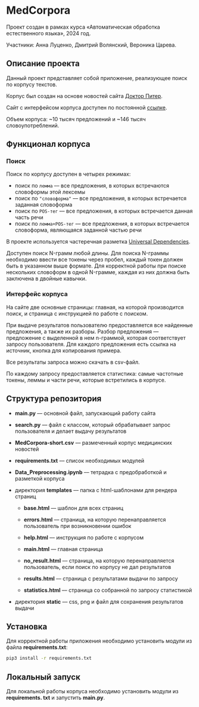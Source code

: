 # MedCorpora

Проект создан в рамках курса «Автоматическая обработка естественного языка», 2024 год.

Участники: Анна Луценко, Дмитрий Волянский, Вероника Царева.

## Описание проекта

Данный проект представляет собой приложение, реализующее поиск по корпусу текстов. 

Корпус был создан на основе новостей сайта [Доктор Питер](https://doctorpiter.ru/).

Сайт с интерфейсом корпуса доступен по постоянной [ссылке](https://butyusya.pythonanywhere.com/).

Объем корпуса: ~10 тысяч предложений и ~146 тысяч словоупотреблений.

## Функционал корпуса

### Поиск

Поиск по корпусу доступен в четырех режимах:
  
  - поиск по `лемма` –– все предложения, в которых встречаются словоформы этой лексемы
  - поиск по `"словоформа"` –– все предложения, в которых встречается заданная словоформа
  - поиск по `POS-тег` –– все предложения, в которых встречается данная часть речи
  - поиск по `лемма+POS-тег` –– все предложения, в которых встречается словоформа, являющаяся заданной частью речи

В проекте используется частеречная разметка [Universal Dependencies](https://universaldependencies.org/u/pos/).

Доступен поиск N-грамм любой длины. Для поиска N-граммы необходимо ввести все токены через пробел, каждый токен должен быть в указанном выше формате.
Для корректной работы при поиске нескольких словоформ в одной N-грамме, каждая из них должна быть заключена в двойные кавычки.

### Интерфейс корпуса

На сайте две основные страницы: главная, на которой производится поиск, и страница с инструкцией по работе с поиском.

При выдаче результатов пользователю предоставляется все найденные предложения, а также их разборы. Разбор предложения –– предложение с выделенной в нем n-граммой, которая соответствует запросу пользователя.
Для каждого предложения есть ссылка на источник, кнопка для копирования примера.

Все результаты запроса можно скачать в csv-файл.

По каждому запросу предоставляется статистика: самые частотные токены, леммы и части речи, которые встретились в корпусе. 

## Структура репозитория
- **main.py** –– основной файл, запускающий работу сайта

- **search.py** –– файл с классом, который обрабатывает запрос пользователя и делает выдачу результатов

- **MedCorpora-short.csv** –– размеченный корпус медицинских новостей

- **requirements.txt** –– список необходимых модулей

- **Data_Preprocessing.ipynb** –– тетрадка с предобработкой и разметкой корпуса

- директория **templates** –– папка с html-шаблонами для рендера страниц
    - **base.html** –– шаблон для всех страниц
 
    - **errors.html** –– страница, на которую перенаправляется пользователь при возникновении ошибок
 
    - **help.html** –– инструкция по работе с корпусом

    - **main.html** –– главная страница

    - **no_result.html**  –– страница, на которую перенаправляется пользователь, если поиск по корпусу не дал результатов

    - **results.html** –– страница с результатами выдачи по запросу

    - **statistics.html** –– страница со собранной по запросу статистикой

- директория **static** –– css, png и файл для сохранения результатов выдачи

## Установка

Для корректной работы приложения необходимо установить модули из файла **requirements.txt**:

```bash
pip3 install -r requirements.txt 
```

## Локальный запуск

Для локальной работы корпуса необходимо установить модули из **requirements. txt** и запустить **main.py**.
